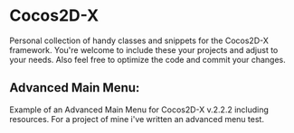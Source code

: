 Cocos2D-X
=========

Personal collection of handy classes and snippets for the Cocos2D-X framework.
You're welcome to include these your projects and adjust to your needs.
Also feel free to optimize the code and commit your changes.


Advanced Main Menu:
--------------
 Example of an Advanced Main Menu for Cocos2D-X v.2.2.2 including resources.
 For a project of mine i've written an advanced menu test. 